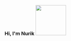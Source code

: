 ### Hi, I'm Nurik <img src = "[https://media4.giphy.com/media/iJQDeXvfJ5TnSgMiRU/giphy.gif?cid=ecf05e47hmh214vanyx0t11mvr98rp2ydiqna8kchrbgzwdf&ep=v1_gifs_search&rid=giphy.gif&ct=g](https://media1.giphy.com/media/JIX9t2j0ZTN9S/giphy.gif?cid=ecf05e47hpzvz9m1m6m0hv34gilhau0u24tnsazyyq2wyaea&ep=v1_gifs_search&rid=giphy.gif&ct=g)" width = "100px" >
